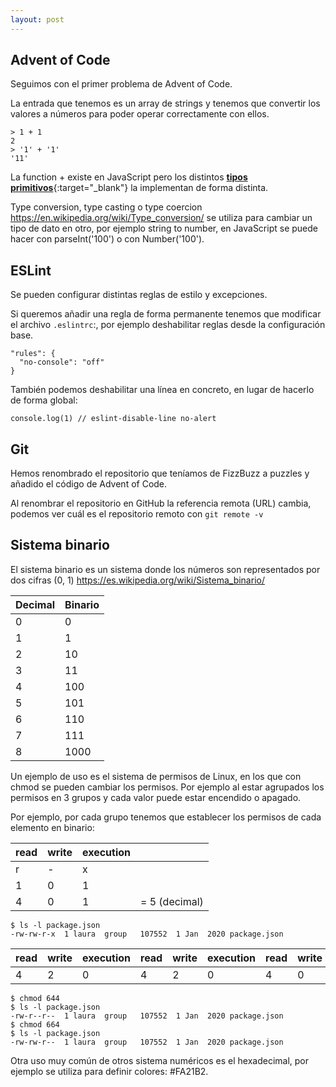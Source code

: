 ```yaml
---
layout: post
---
```


## Advent of Code
Seguimos con el primer problema de Advent of Code.

La entrada que tenemos es un array de strings y tenemos que convertir los valores a números para poder operar correctamente con ellos.
```
> 1 + 1
2
> '1' + '1'
'11'
```

La function + existe en JavaScript pero los distintos [**tipos primitivos**](https://developer.mozilla.org/en-US/docs/Web/JavaScript/Data_structures#primitive_values){:target="_blank"} la implementan de forma distinta.

Type conversion, type casting o type coercion <https://en.wikipedia.org/wiki/Type_conversion/>
se utiliza para cambiar un tipo de dato en otro, por ejemplo string to number, en JavaScript se puede hacer con parseInt('100') o con Number('100').

## ESLint
Se pueden configurar distintas reglas de estilo y excepciones.

Si queremos añadir una regla de forma permanente tenemos que modificar el archivo `.eslintrc`:, por ejemplo deshabilitar reglas desde la configuración base.
```
"rules": {
  "no-console": "off"
}
```

También podemos deshabilitar una línea en concreto, en lugar de hacerlo de forma global:

`console.log(1) // eslint-disable-line no-alert`

## Git
Hemos renombrado el repositorio que teníamos de FizzBuzz a puzzles y añadido el código de Advent of Code.

Al renombrar el repositorio en GitHub la referencia remota (URL) cambia, podemos ver cuál es el repositorio remoto con 
`git remote -v`

## Sistema binario
El sistema binario es un sistema donde los números son representados por dos cifras (0, 1) <https://es.wikipedia.org/wiki/Sistema_binario/>

| Decimal | Binario |
| -- | -- |
| 0 | 0 | 
| 1 | 1 | 
| 2 | 10 | 
| 3 | 11 | 
| 4 | 100 | 
| 5 | 101 | 
| 6 | 110 | 
| 7 | 111 | 
| 8 | 1000 | 


Un ejemplo de uso es el sistema de permisos de Linux, en los que con chmod se pueden cambiar los permisos. Por ejemplo al estar agrupados los permisos en 3 grupos y cada valor puede estar encendido o apagado.

Por ejemplo, por cada grupo tenemos que establecer los permisos de cada elemento en binario:

| read | write | execution |  |
| -- | -- | -- | -- |
| r | - | x |  |
| 1 | 0 | 1 |  |
| 4 | 0 | 1 | = 5 (decimal) |


```
$ ls -l package.json
-rw-rw-r-x  1 laura  group   107552  1 Jan  2020 package.json
```

| read | write | execution | read | write | execution | read | write | execution |
| -- | -- | -- | -- | -- | -- | -- | -- | -- |
| 4 | 2 | 0 | 4 | 2 | 0 | 4 | 0 | 1 |

```
$ chmod 644
$ ls -l package.json
-rw-r--r--  1 laura  group   107552  1 Jan  2020 package.json
$ chmod 664
$ ls -l package.json
-rw-rw-r--  1 laura  group   107552  1 Jan  2020 package.json
````

Otra uso muy común de otros sistema numéricos es el hexadecimal, por ejemplo se utiliza para definir colores: #FA21B2.
